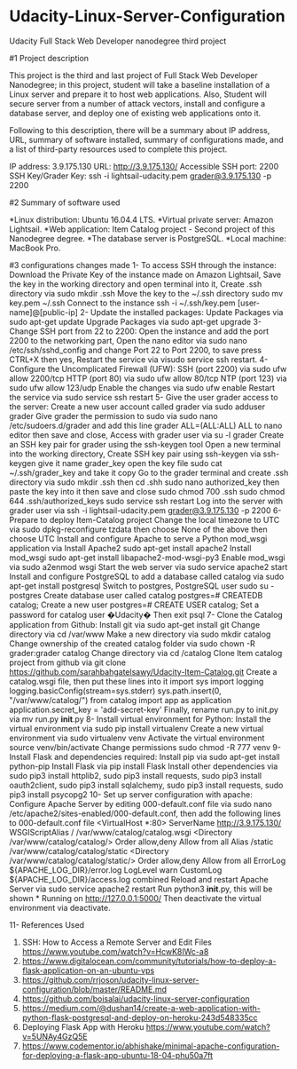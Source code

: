# Udacity-Linux-Server-Configuration
Udacity Full Stack Web Developer nanodegree third project

#1 Project description

This project is the third and last project of Full Stack Web Developer Nanodegree; in this project, 
student will take a baseline installation of a Linux server and prepare it to host web applications. 
Also, Student will secure server from a number of attack vectors, install and configure a database server, and deploy one of existing web applications onto it. 

Following to this description, there will be a summary about  IP address, URL, summary of software installed, summary of configurations made, and a list of third-party resources used to complete this project.

IP address: 3.9.175.130
URL: http://3.9.175.130/
Accessible SSH port: 2200
SSH Key/Grader Key: ssh -i lightsail-udacity.pem grader@3.9.175.130 -p 2200 

#2 Summary of software used 

*Linux distribution: Ubuntu 16.04.4 LTS.
*Virtual private server: Amazon Lightsail.
*Web application: Item Catalog project - Second project of this Nanodegree degree.
*The database server is PostgreSQL.
*Local machine: MacBook Pro.

#3 configurations changes made
1- To access SSH through the instance:
Download the Private Key of the instance made on Amazon Lightsail,
Save the key in the working directory and open terminal into it,
Create .ssh directory via sudo mkdir .ssh
Move the key to the ~/.ssh directory sudo mv key.pem ~/.ssh
Connect to the instance ssh -i ~/.ssh/key.pem [user-name]@[public-ip]
2- Update the installed packages:
Update Packages via sudo apt-get update
Upgrade Packages via sudo apt-get upgrade
3- Change SSH port from 22 to 2200:
Open the instance and add the port 2200 to the networking part,
Open the nano editor via sudo nano /etc/ssh/sshd_config and change Port 22 to Port 2200, to save press CTRL+X then yes,
Restart the service via visudo service ssh restart.
4- Configure the Uncomplicated Firewall (UFW):
SSH (port 2200) via sudo ufw allow 2200/tcp
HTTP (port 80) via sudo ufw allow 80/tcp
NTP (port 123) via sudo ufw allow 123/udp
Enable the changes via sudo ufw enable
Restart the service via sudo service ssh restart
5- Give the user grader access to the server:
Create a new user account called grader via sudo adduser grader
Give grader the permission to sudo via sudo nano /etc/sudoers.d/grader and add this line grader ALL=(ALL:ALL) ALL to nano editor then save and close,
Access with grader user via  su -l grader
Create an SSH key pair for grader using the ssh-keygen tool
Open a new terminal into the working directory,
Create SSH key pair using ssh-keygen via ssh-keygen give it name grader_key
open the key file sudo cat ~/.ssh/grader_key and take it copy
Go to the grader terminal and create .ssh directory via
sudo mkdir .ssh then cd .shh
sudo nano authorized_key then paste the key into it then save and close
sudo chmod 700 .ssh
sudo chmod 644 .ssh/authorized_keys
sudo service ssh restart
Log  into the server with grader user via ssh -i lightsail-udacity.pem grader@3.9.175.130 -p 2200
6- Prepare to deploy Item-Catalog project
Change the local timezone to UTC via sudo dpkg-reconfigure tzdata then choose None of the above then choose UTC
Install and configure Apache to serve a Python mod_wsgi application via
Install Apache2 sudo apt-get install apache2
Install mod_wsgi sudo apt-get install libapache2-mod-wsgi-py3
Enable mod_wsgi  via sudo a2enmod wsgi
Start the web server via sudo service apache2 start
Install and configure PostgreSQL to add a database called catalog via
sudo apt-get install postgresql
Switch to postgres, PostgreSQL user sudo su - postgres
Create database user called catalog postgres=# CREATEDB catalog;
Create a new user postgres=# CREATE USER catalog;
Set a password for catalog user �Udacity�
Then exit psql
7- Clone the Catalog application from Github:
Install git via sudo apt-get install git
Change directory via cd /var/www
Make a new directory via sudo mkdir catalog
Change ownership of the created catalog folder via sudo chown -R grader:grader catalog
Change directory via cd /catalog
Clone Item catalog project from github via git clone https://github.com/sarahbahgatelsawy/Udacity-Item-Catalog.git
Create a catalog.wsgi file, then put these lines into it
import sys
import logging
logging.basicConfig(stream=sys.stderr)
sys.path.insert(0, "/var/www/catalog/")
from catalog import app as application
application.secret_key = 'add-secret-key'
Finally, rename run.py to init.py via mv run.py __init__.py
8- Install virtual environment for Python:
Install the virtual environment via sudo pip install virtualenv
Create a new virtual environment via sudo virtualenv venv
Activate the virtual environment source venv/bin/activate
Change permissions sudo chmod -R 777 venv
9- Install Flask and dependencies required:
Install pip via sudo apt-get install python-pip
Install Flask via pip install Flask
Install other dependencies via sudo pip3 install httplib2, sudo pip3 install requests, sudo pip3 install oauth2client, sudo pip3 install sqlalchemy, sudo pip3 install requests, sudo pip3 install psycopg2
10- Set up server configuration with apache:
Configure Apache Server by editing 000-default.conf file via sudo nano /etc/apache2/sites-enabled/000-default.conf, then add the following lines to 000-default.conf file
<VirtualHost *:80>
             ServerName http://3.9.175.130/
             WSGIScriptAlias / /var/www/catalog/catalog.wsgi
             <Directory /var/www/catalog/catalog/>
                     Order allow,deny
                     Allow from all
             </Directory>
             Alias /static /var/www/catalog/catalog/static
             <Directory /var/www/catalog/catalog/static/>
                     Order allow,deny
                     Allow from all
             </Directory>
             ErrorLog ${APACHE_LOG_DIR}/error.log
            LogLevel warn
             CustomLog ${APACHE_LOG_DIR}/access.log combined
</VirtualHost>
Reload and restart Apache Server via sudo service apache2 restart
Run python3 __init__.py, this will be shown  * Running on http://127.0.0.1:5000/
Then deactivate the virtual environment via deactivate.

11- References Used
1. SSH: How to Access a Remote Server and Edit Files https://www.youtube.com/watch?v=HcwK8IWc-a8
2. https://www.digitalocean.com/community/tutorials/how-to-deploy-a-flask-application-on-an-ubuntu-vps
3. https://github.com/rrjoson/udacity-linux-server-configuration/blob/master/README.md
4. https://github.com/boisalai/udacity-linux-server-configuration
5. https://medium.com/@dushan14/create-a-web-application-with-python-flask-postgresql-and-deploy-on-heroku-243d548335cc
6. Deploying Flask App with Heroku https://www.youtube.com/watch?v=5UNAy4GzQ5E
7. https://www.codementor.io/abhishake/minimal-apache-configuration-for-deploying-a-flask-app-ubuntu-18-04-phu50a7ft

